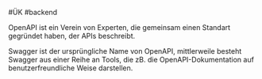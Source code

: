 #ÜK
#backend

OpenAPI ist ein Verein von Experten, die gemeinsam einen Standart gegründet haben, der APIs beschreibt.

Swagger ist der ursprüngliche Name von OpenAPI, mittlerweile besteht Swagger aus einer Reihe an Tools, die zB. die OpenAPI-Dokumentation auf benutzerfreundliche Weise darstellen.